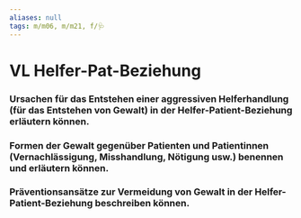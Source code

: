 ```yaml
---
aliases: null
tags: m/m06, m/m21, f/🩺
---
```

# VL Helfer-Pat-Beziehung
       

### Ursachen für das Entstehen einer aggressiven Helferhandlung (für das Entstehen von Gewalt) in der Helfer-Patient-Beziehung erläutern können.

### Formen der Gewalt gegenüber Patienten und Patientinnen (Vernachlässigung, Misshandlung, Nötigung usw.) benennen und erläutern können.

### Präventionsansätze zur Vermeidung von Gewalt in der Helfer-Patient-Beziehung beschreiben können.